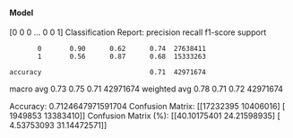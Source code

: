 #### Model
[0 0 0 ... 0 0 1]
Classification Report:
              precision    recall  f1-score   support

           0       0.90      0.62      0.74  27638411
           1       0.56      0.87      0.68  15333263

    accuracy                           0.71  42971674
   macro avg       0.73      0.75      0.71  42971674
weighted avg       0.78      0.71      0.72  42971674

Accuracy: 0.7124647971591704
Confusion Matrix:
[[17232395 10406016]
 [ 1949853 13383410]]
Confusion Matrix (%):
[[40.10175401 24.21598935]
 [ 4.53753093 31.14472571]]
